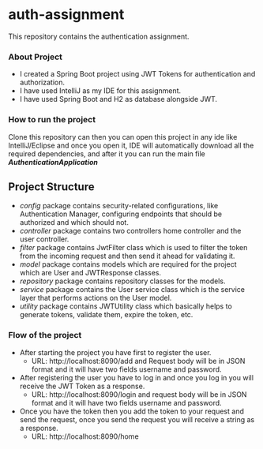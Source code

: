 # auth-assignment

This repository contains the authentication assignment.

### About Project
* I created a Spring Boot project using JWT Tokens for authentication and authorization.    
* I have used IntelliJ as my IDE for this assignment.
* I have used Spring Boot and H2 as database alongside JWT.

### How to run the project
Clone this repository can then you can open this project in any ide like IntelliJ/Eclipse and once you open it, IDE will automatically download all the required
dependencies, and after it you can run the main file **_AuthenticationApplication_** 

## Project Structure
* _config_ package contains security-related configurations, like Authentication Manager, configuring endpoints that should be authorized and which should not.
* _controller_ package contains two controllers home controller and the user controller.
* _filter_ package contains JwtFilter class which is used to filter the token from the incoming request and then send it ahead for validating it.
* _model_ package contains models which are required for the project which are User and JWTResponse classes.
* _repository_ package contains repository classes for the models.
* _service_ package contains the User service class which is the service layer that performs actions on the User model.
* _utility_ package contains JWTUtility class which basically helps to generate tokens, validate them, expire the token, etc.

### Flow of the project
* After starting the project you have first to register the user. 
  * URL: http://localhost:8090/add and Request body will be in JSON format and it will have two fields username and password.
* After registering the user you have to log in and once you log in you will receive the JWT Token as a response.
  * URL: http://localhost:8090/login and request body will be in JSON format and it will have two fields username and password.
* Once you have the token then you add the token to your request and send the request, once you send the request you will receive a string as a response.
  * URL: http://localhost:8090/home

